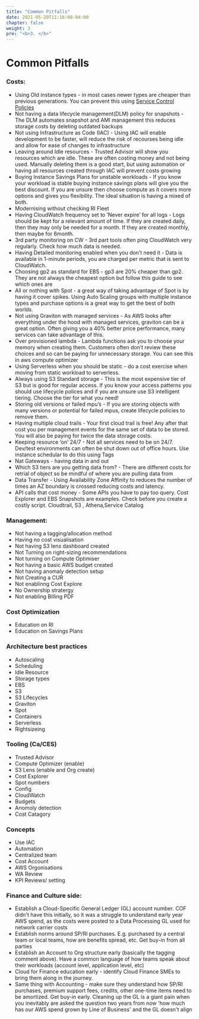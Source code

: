 ```yaml
---
title: "Common Pitfalls"
date: 2021-05-20T11:16:08-04:00
chapter: false
weight: 3
pre: "<b>3. </b>"
---
```

# Common Pitfalls

### Costs:
* Using Old instance types - in most cases newer types are cheaper than previous generations. You can prevent this using [Service Control Policies](https://wellarchitectedlabs.com/cost/200_labs/200_2_cost_and_usage_governance/3_ec2_restrict_family/)
* Not having a data lifecycle management(DLM) policy for snapshots - The DLM automates snapshot and AMI management this reduces storage costs by deleting outdated backups
* Not using Infrastructure as Code (IAC) - Using IAC will enable development to be faster, will reduce the risk of recourses being idle and allow for ease of changes to infrastructure
* Leaving around Idle resources - Trusted Advisor will show you resources which are idle. These are often costing money and not being used. Manually deleting them is a good start, but using automation or having all resources created through IAC will prevent costs growing
* Buying Instance Savings Plans for unstable workloads - If you know your workload is stable buying instance savings plans will give you the best discount. If you are unsure then choose compute as it covers more options and gives you flexibility. The ideal situation is having a mixed of both. 
* Modernising without checking RI Fleet  
* Having CloudWatch frequency set to ‘Never expire’ for all logs - Logs should be kept for a relevant amount of time. If they are created daily, then they may only be needed for a month. If they are created monthly, then maybe for 6month. 
* 3rd party monitoring on CW - 3rd part tools often ping CloudWatch very regularly. Check how much data is needed. 
* Having Detailed monitoring enabled when you don’t need it - Data is available in 1-minute periods, you are charged per metric that is sent to CloudWatch.
* Choosing gp2 as standard for EBS - gp3 are 20% cheaper than gp2. They are not always the cheapest option but follow this guide to see which ones are
* All or nothing with Spot - a great way of taking advantage of Spot is by having it cover spikes. Using Auto Scaling groups with multiple instance types and purchase options is a great way to get the best of both worlds. 
* Not using Graviton with managed services - As AWS looks after everything under the hood with managed services, graviton can be a great option. Often giving you a 40% better price performance, many services can take advantage of this.  
* Over provisioned lambda - Lambda functions ask you to choose your memory when creating them. Customers often don’t review these choices and so can be paying for unnecessary storage. You can see this in aws compute optimizer
* Using Serverless when you should be static - do a cost exercise when moving from static workload to serverless.
* Always using S3 Standard storage - This is the most expensive tier of S3 but is good for regular access. If you know your access patterns you should use lifecycle polices and if you are unsure use S3 intelligent tiering. Choose the tier for what you need! 
* Storing old versions or failed mpu’s - If you are storing objects with many versions or potential for failed mpus, create lifecycle policies to remove them. 
* Having multiple cloud trails - Your first cloud trail is free! Any after that cost you per management events for the same set of data to be stored. You will also be paying for twice the data storage costs. 
* Keeping resource ‘on’ 24/7 - Not all services need to be on 24/7. Dev/test environments can often be shut down out of office hours. Use instance schedular to do this using Tags
* Nat Gateways - having data in and out 
* Which S3 tiers are you getting data from? - There are different costs for retrial of object so be mindful of where you are pulling data from 
* Data Transfer - Using Availability Zone Affinity to  reduces the number of times an AZ boundary is crossed reducing costs and latency. 
* API calls that cost money - Some APIs you have to pay too query. Cost Explorer and EBS Snapshots are examples. Check before you create a costly script. Cloudtrail, S3 , Athena,Service Catalog

### Management:
* Not having a tagging/allocation method
* Having no cost visualisation
* Not having S3 lens dashboard created
* Not Turning on right-sizing recommendations
* Not turning on Compute Optimiser
* Not having a basic AWS budget created
* Not having anomaly detection setup 
* Not Creating a CUR
* Not enablinng Cost Explore
* No Ownership stratergy
* Not enabling Billing PDF


### Cost Optimization
* Education on RI
* Education on Savings Plans 

### Architecture best practices
* Autoscaling 
* Scheduling 
* Idle Resource
* Storage types
* EBS
* S3
* S3 Lifecycles
* Graviton
* Spot
* Containers
* Serverless
* Rightsizeing

### Tooling (Ca/CES)
* Trusted Advisor
* Compute Optimizer (enable)
* S3 Lens (enable and Org create)
* Cost Explorer
* Spot numbers
* Config
* CloudWatch
* Budgets 
* Anomoly detection
* Cost Catagory

### Concepts
* Use  IAC
* Automation 
* Centralized team 
* Cost Account 
* AWS Orgonisations 
* WA Review
* KPI Reviews/ setting 

### Finance and Culture side:
* Establish a Cloud-Specific General Ledger (GL) account number. COF didn't have this initially, so it was a struggle to understand early year AWS spend, as the costs were posted to a Data Processing GL used for network carrier costs
* Establish norms around SP/RI purchases. E.g. purchased by a central team or local teams, how are benefits spread, etc. Get buy-in from all parties
* Establish an Account to Org structure early (basically the tagging comment above). Have a common language of how teams speak about their workloads (account level, application level, etc)
* Cloud for Finance education early - identify Cloud Finance SMEs to bring them along in the journey.
* Same thing with Accounting - make sure they understand how SP/RI purchases, premium support fees, credits, other one-time items need to be amortized. Get buy-in early. Cleaning up the GL is a giant pain when you inevitably are asked the question two years from now 'how much has our AWS spend grown by Line of Business' and the GL doesn't align


